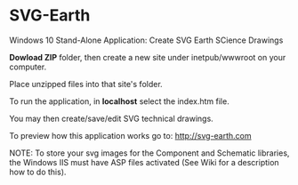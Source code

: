 # SVG-Earth
Windows 10 Stand-Alone Application: Create SVG Earth SCience Drawings

**Dowload ZIP** folder, then create a new site under inetpub/wwwroot on your computer.

Place unzipped files into that site's folder.

To run the application, in **localhost** select the index.htm file. 

You may then create/save/edit SVG technical drawings.

To preview how this application works go to: http://svg-earth.com

NOTE: To store your svg images for the Component and Schematic libraries, the Windows IIS must have 
ASP files activated (See Wiki for a description how to do this).

